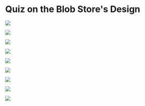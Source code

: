 # Quiz on the Blob Store's Design

![](<https://kuweiguge.github.io/Grokking-Modern-System-Design-Interview-Gitbook/.gitbook/assets/Screenshot 2023-09-02 at 4.14.14 PM.png>)

![](<https://kuweiguge.github.io/Grokking-Modern-System-Design-Interview-Gitbook/.gitbook/assets/Screenshot 2023-09-02 at 4.24.34 PM.png>)

![](<https://kuweiguge.github.io/Grokking-Modern-System-Design-Interview-Gitbook/.gitbook/assets/Screenshot 2023-09-02 at 4.25.12 PM.png>)

![](<https://kuweiguge.github.io/Grokking-Modern-System-Design-Interview-Gitbook/.gitbook/assets/Screenshot 2023-09-02 at 4.26.07 PM.png>)

![](<https://kuweiguge.github.io/Grokking-Modern-System-Design-Interview-Gitbook/.gitbook/assets/Screenshot 2023-09-02 at 4.27.05 PM.png>)

![](<https://kuweiguge.github.io/Grokking-Modern-System-Design-Interview-Gitbook/.gitbook/assets/Screenshot 2023-09-02 at 4.28.23 PM.png>)

![](<https://kuweiguge.github.io/Grokking-Modern-System-Design-Interview-Gitbook/.gitbook/assets/Screenshot 2023-09-02 at 4.30.07 PM.png>)

![](<https://kuweiguge.github.io/Grokking-Modern-System-Design-Interview-Gitbook/.gitbook/assets/Screenshot 2023-09-02 at 4.31.06 PM.png>)

![](<https://kuweiguge.github.io/Grokking-Modern-System-Design-Interview-Gitbook/.gitbook/assets/Screenshot 2023-09-02 at 4.31.58 PM.png>)
